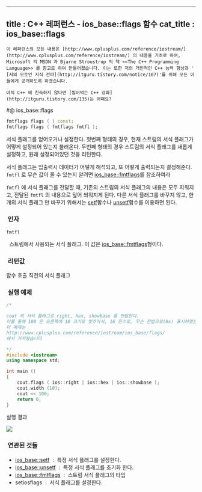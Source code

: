 ----------------
title : C++ 레퍼런스 - ios_base::flags 함수
cat_title :  ios_base::flags
--------------



```warning
이 레퍼런스의 모든 내용은 [http://www.cplusplus.com/reference/iostream/](http://www.cplusplus.com/reference/iostream/) 의 내용을 기초로 하여, Microsoft 의 MSDN 과 Bjarne Stroustrup 의 책 <<The C++ Programming Language>> 를 참고로 하여 만들어졌습니다. 이는 또한 저의 개인적인 C++ 능력 향상과 ' [저의 모토인 지식 전파](http://itguru.tistory.com/notice/107)'를 위해 모든 이들에게 공개하도록 하겠습니다.
```

```info
아직 C++ 에 친숙하지 않다면 [씹어먹는 C++ 강좌](http://itguru.tistory.com/135)는 어때요?
```

#@ ios_base::flags

```cpp
fmtflags flags ( ) const;
fmtflags flags ( fmtflags fmtfl );
```


서식 플래그를 얻어오거나 설정한다.
첫번째 형태의 경우, 현재 스트림의 서식 플래그가 어떻게 설정되어 있는지 불러온다.
두번째 형태의 경우 스트림의 서식 플래그를 새롭게 설정하고, 원래 설정되어있던 것을 리턴한다.

서식 플래그는 입출력시 데이터가 어떻게 해석되고, 또 어떻게 출력되는지 결정해준다. `fmtfl` 로 무슨 값이 올 수 있는지 알려면 [ios_base::fmtflags](http://itguru.tistory.com/154)를 참조하여라

`fmtfl` 에 서식 플래그를 전달할 때, 기존의 스트림의 서식 플래그의 내용은 모두 지워지고, 전달된 `fmtfl` 의 내용으로 덮어 씌워지게 된다. 다른 서식 플래그를 바꾸지 않고, 한 개의 서식 플래그 만 바꾸기 위해서는 [setf](http://itguru.tistory.com/155)함수나 [unsetf](http://itguru.tistory.com/156)함수를 이용하면 된다.



###  인자





`fmtfl`

  스트림에서 사용되는 서식 플래그. 이 값은 [ios_base::fmtflags](http://itguru.tistory.com/154)형이다.




###  리턴값



함수 호출 직전의 서식 플래그






###  실행 예제



```cpp
/*

cout 의 서식 플래그로 right, hex, showbase 를 전달한다.
이를 통해 100 은 오른쪽에 10 크기로 맞추어서, 16 진수로, 무슨 진법으로(0x) 표시하였는지 명시되어 출력된다.
이 예제는
http://www.cplusplus.com/reference/iostream/ios_base/flags/
에서 가져왔습니다

*/
#include <iostream>
using namespace std;

int main ()
{
    cout.flags ( ios::right | ios::hex | ios::showbase );
    cout.width (10);
    cout << 100;
    return 0;
}
```


실행 결과


![](http://img1.daumcdn.net/thumb/R1920x0/?fname=http%3A%2F%2Fcfile10.uf.tistory.com%2Fimage%2F110B09414E4D3E30316DF2)





###  연관된 것들

*  [ios_base::setf](http://itguru.tistory.com/155)  :  특정 서식 플래그를 설정한다.
*  [ios_base::unsetf](http://itguru.tistory.com/156)  :  특정 서식 플래그를 초기화 한다.
*  [ios_base::fmtflags](http://itguru.tistory.com/154)  :  스트림 서식 플래그의 타입
* setiosflags  :  서식 플래그를 설정한다.
